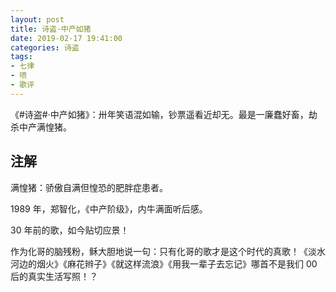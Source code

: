 ```yaml
---
layout: post
title: 诗盗·中产如猪
date: 2019-02-17 19:41:00
categories: 诗盗
tags:
- 七律
- 喷
- 歌评
---
```

《#诗盗#·中产如猪》：卅年笑语混如输，钞票遥看近却无。最是一廉蠢好畜，劫杀中产满惶猪。

## 注解


满惶猪：骄傲自满但惶恐的肥胖症患者。


1989 年，郑智化，《中产阶级》，内牛满面听后感。



30 年前的歌，如今贴切应景！



作为化哥的脑残粉，稣大胆地说一句：只有化哥的歌才是这个时代的真歌！《淡水河边的烟火》《麻花辫子》《就这样流浪》《用我一辈子去忘记》哪首不是我们 00 后的真实生活写照！？
